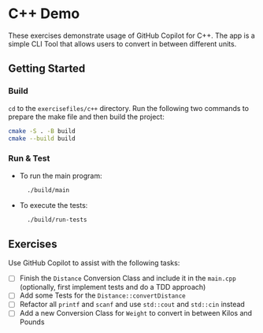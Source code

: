 # C++ Demo

These exercises demonstrate usage of GitHub Copilot for C++. The app is a simple CLI Tool that allows users to convert in between different units.

## Getting Started

### Build

`cd` to the `exercisefiles/c++` directory. Run the following two commands to prepare the make file and then build the project:

```bash
cmake -S . -B build
cmake --build build
```

### Run & Test

- To run the main program:

    ```bash
      ./build/main
    ```

- To execute the tests:

    ```bash
      ./build/run-tests
    ```

## Exercises

Use GitHub Copilot to assist with the following tasks:

- [ ] Finish the `Distance` Conversion Class and include it in the `main.cpp` (optionally, first implement tests and do a TDD approach)
- [ ] Add some Tests for the `Distance::convertDistance`
- [ ] Refactor all `printf` and `scanf` and use `std::cout` and `std::cin` instead
- [ ] Add a new Conversion Class for `Weight` to convert in between Kilos and Pounds
